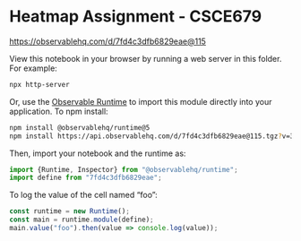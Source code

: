 # Heatmap Assignment - CSCE679

https://observablehq.com/d/7fd4c3dfb6829eae@115

View this notebook in your browser by running a web server in this folder. For
example:

~~~sh
npx http-server
~~~

Or, use the [Observable Runtime](https://github.com/observablehq/runtime) to
import this module directly into your application. To npm install:

~~~sh
npm install @observablehq/runtime@5
npm install https://api.observablehq.com/d/7fd4c3dfb6829eae@115.tgz?v=3
~~~

Then, import your notebook and the runtime as:

~~~js
import {Runtime, Inspector} from "@observablehq/runtime";
import define from "7fd4c3dfb6829eae";
~~~

To log the value of the cell named “foo”:

~~~js
const runtime = new Runtime();
const main = runtime.module(define);
main.value("foo").then(value => console.log(value));
~~~
